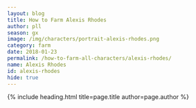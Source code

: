 ```yaml
---
layout: blog
title: How to Farm Alexis Rhodes
author: pll
season: gx
image: /img/characters/portrait-alexis-rhodes.png
category: farm
date: 2018-01-23
permalink: /how-to-farm-all-characters/alexis-rhodes/
name: Alexis Rhodes
id: alexis-rhodes
hide: true
---
```


{% include heading.html title=page.title author=page.author %}